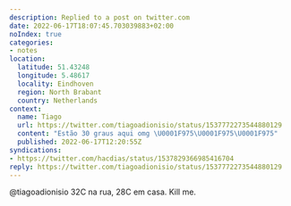 ```yaml
---
description: Replied to a post on twitter.com
date: 2022-06-17T18:07:45.703039883+02:00
noIndex: true
categories:
- notes
location:
  latitude: 51.43248
  longitude: 5.48617
  locality: Eindhoven
  region: North Brabant
  country: Netherlands
context:
  name: Tiago
  url: https://twitter.com/tiagoadionisio/status/1537772273544880129
  content: "Estão 30 graus aqui omg \U0001F975\U0001F975\U0001F975"
  published: 2022-06-17T12:20:55Z
syndications:
- https://twitter.com/hacdias/status/1537829366985416704
reply: https://twitter.com/tiagoadionisio/status/1537772273544880129
---
```


@tiagoadionisio 32C na rua, 28C em casa. Kill me.
